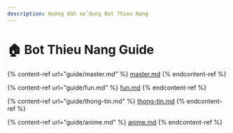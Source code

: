 ```yaml
---
description: Hướng dẫn sử dụng Bot Thieu Nang
---
```


# 🏠 Bot Thieu Nang Guide

{% content-ref url="guide/master.md" %}
[master.md](guide/master.md)
{% endcontent-ref %}

{% content-ref url="guide/fun.md" %}
[fun.md](guide/fun.md)
{% endcontent-ref %}

{% content-ref url="guide/thong-tin.md" %}
[thong-tin.md](guide/thong-tin.md)
{% endcontent-ref %}

{% content-ref url="guide/anime.md" %}
[anime.md](guide/anime.md)
{% endcontent-ref %}

